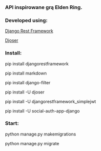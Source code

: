 <h3>API inspirowane grą Elden Ring.</h3>


<h3>Developed using: </h3>

[Django Rest Framework](https://www.django-rest-framework.org)

[Djoser](https://djoser.readthedocs.io/en/latest/)

<h3>Install: </h3>
pip install djangorestframework

pip install markdown       

pip install django-filter

pip install -U djoser

pip install -U djangorestframework_simplejwt

pip install -U social-auth-app-django


<h3>Start:</h3>

python manage.py makemigrations

python manage.py migrate